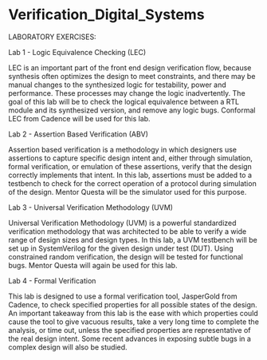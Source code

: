 # Verification_Digital_Systems

LABORATORY EXERCISES:

Lab 1 - Logic Equivalence Checking (LEC)

LEC is an important part of the front end design verification flow, because synthesis often optimizes 
the design to meet constraints, and there may be manual changes to the synthesized logic for testability, 
power and performance. These processes may change the logic inadvertently. The goal of this lab will be 
to check the logical equivalence between a RTL module and its synthesized version, and remove any logic bugs. 
Conformal LEC from Cadence will be used for this lab.

Lab 2 - Assertion Based Verification (ABV)

Assertion based verification is a methodology in which designers use assertions to capture specific design 
intent and, either through simulation, formal verification, or emulation of these assertions, verify that 
the design correctly implements that intent. In this lab, assertions must be added to a testbench to check 
for the correct operation of a protocol during simulation of the design. Mentor Questa will be the simulator 
used for this purpose.

Lab 3 - Universal Verification Methodology (UVM)

Universal Verification Methodology (UVM) is a powerful standardized verification methodology that was 
architected to be able to verify a wide range of design sizes and design types. In this lab, a UVM testbench 
will be set up in SystemVerilog for the given design under test (DUT). Using constrained random verification, 
the design will be tested for functional bugs. Mentor Questa will again be used for this lab.

Lab 4 - Formal Verification

This lab is designed to use a formal verification tool, JasperGold from Cadence, to check specified properties 
for all possible states of the design. An important takeaway from this lab is the ease with which properties 
could cause the tool to give vacuous results, take a very long time to complete the analysis, or time out, unless 
the specified properties are representative of the real design intent. Some recent advances in exposing subtle 
bugs in a complex design will also be studied.
